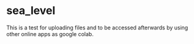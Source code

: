 # sea_level
This is a test for uploading files 
and to be accessed afterwards by using 
other online apps as google colab.
